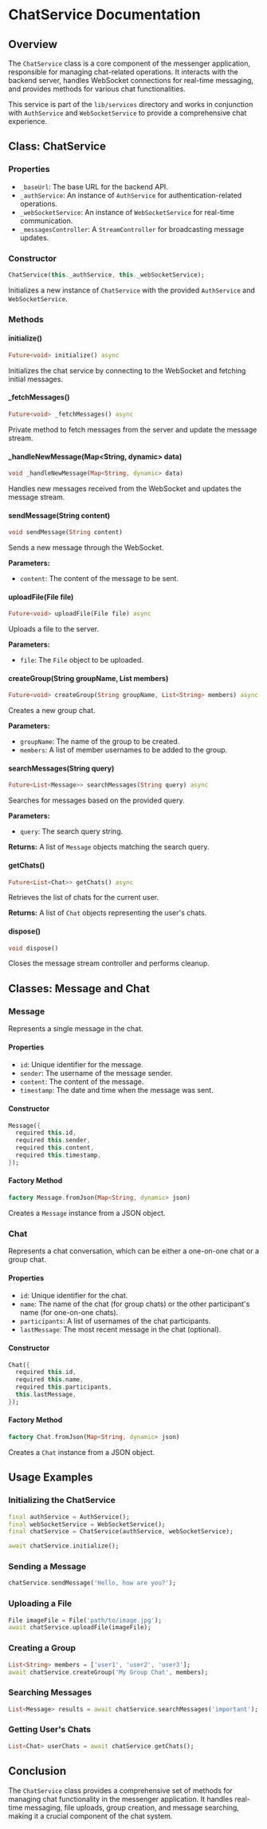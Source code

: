 # ChatService Documentation

## Overview

The `ChatService` class is a core component of the messenger application, responsible for managing chat-related operations. It interacts with the backend server, handles WebSocket connections for real-time messaging, and provides methods for various chat functionalities.

This service is part of the `lib/services` directory and works in conjunction with `AuthService` and `WebSocketService` to provide a comprehensive chat experience.

## Class: ChatService

### Properties

- `_baseUrl`: The base URL for the backend API.
- `_authService`: An instance of `AuthService` for authentication-related operations.
- `_webSocketService`: An instance of `WebSocketService` for real-time communication.
- `_messagesController`: A `StreamController` for broadcasting message updates.

### Constructor

```dart
ChatService(this._authService, this._webSocketService);
```

Initializes a new instance of `ChatService` with the provided `AuthService` and `WebSocketService`.

### Methods

#### initialize()

```dart
Future<void> initialize() async
```

Initializes the chat service by connecting to the WebSocket and fetching initial messages.

#### _fetchMessages()

```dart
Future<void> _fetchMessages() async
```

Private method to fetch messages from the server and update the message stream.

#### _handleNewMessage(Map<String, dynamic> data)

```dart
void _handleNewMessage(Map<String, dynamic> data)
```

Handles new messages received from the WebSocket and updates the message stream.

#### sendMessage(String content)

```dart
void sendMessage(String content)
```

Sends a new message through the WebSocket.

**Parameters:**
- `content`: The content of the message to be sent.

#### uploadFile(File file)

```dart
Future<void> uploadFile(File file) async
```

Uploads a file to the server.

**Parameters:**
- `file`: The `File` object to be uploaded.

#### createGroup(String groupName, List<String> members)

```dart
Future<void> createGroup(String groupName, List<String> members) async
```

Creates a new group chat.

**Parameters:**
- `groupName`: The name of the group to be created.
- `members`: A list of member usernames to be added to the group.

#### searchMessages(String query)

```dart
Future<List<Message>> searchMessages(String query) async
```

Searches for messages based on the provided query.

**Parameters:**
- `query`: The search query string.

**Returns:**
A list of `Message` objects matching the search query.

#### getChats()

```dart
Future<List<Chat>> getChats() async
```

Retrieves the list of chats for the current user.

**Returns:**
A list of `Chat` objects representing the user's chats.

#### dispose()

```dart
void dispose()
```

Closes the message stream controller and performs cleanup.

## Classes: Message and Chat

### Message

Represents a single message in the chat.

#### Properties

- `id`: Unique identifier for the message.
- `sender`: The username of the message sender.
- `content`: The content of the message.
- `timestamp`: The date and time when the message was sent.

#### Constructor

```dart
Message({
  required this.id,
  required this.sender,
  required this.content,
  required this.timestamp,
});
```

#### Factory Method

```dart
factory Message.fromJson(Map<String, dynamic> json)
```

Creates a `Message` instance from a JSON object.

### Chat

Represents a chat conversation, which can be either a one-on-one chat or a group chat.

#### Properties

- `id`: Unique identifier for the chat.
- `name`: The name of the chat (for group chats) or the other participant's name (for one-on-one chats).
- `participants`: A list of usernames of the chat participants.
- `lastMessage`: The most recent message in the chat (optional).

#### Constructor

```dart
Chat({
  required this.id,
  required this.name,
  required this.participants,
  this.lastMessage,
});
```

#### Factory Method

```dart
factory Chat.fromJson(Map<String, dynamic> json)
```

Creates a `Chat` instance from a JSON object.

## Usage Examples

### Initializing the ChatService

```dart
final authService = AuthService();
final webSocketService = WebSocketService();
final chatService = ChatService(authService, webSocketService);

await chatService.initialize();
```

### Sending a Message

```dart
chatService.sendMessage('Hello, how are you?');
```

### Uploading a File

```dart
File imageFile = File('path/to/image.jpg');
await chatService.uploadFile(imageFile);
```

### Creating a Group

```dart
List<String> members = ['user1', 'user2', 'user3'];
await chatService.createGroup('My Group Chat', members);
```

### Searching Messages

```dart
List<Message> results = await chatService.searchMessages('important');
```

### Getting User's Chats

```dart
List<Chat> userChats = await chatService.getChats();
```

## Conclusion

The `ChatService` class provides a comprehensive set of methods for managing chat functionality in the messenger application. It handles real-time messaging, file uploads, group creation, and message searching, making it a crucial component of the chat system.